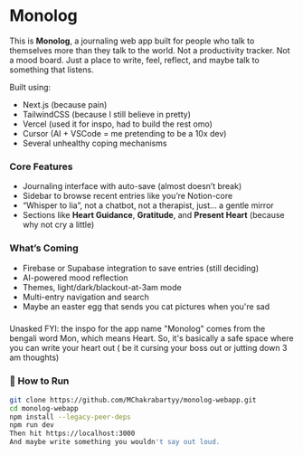 # Monolog

This is **Monolog**, a journaling web app built for people who talk to themselves more than they talk to the world. Not a productivity tracker. Not a mood board. Just a place to write, feel, reflect, and maybe talk to something that listens.

Built using:
- Next.js (because pain)
- TailwindCSS (because I still believe in pretty)
- Vercel (used it for inspo, had to build the rest omo)
- Cursor (AI + VSCode = me pretending to be a 10x dev)
- Several unhealthy coping mechanisms

###  Core Features
- Journaling interface with auto-save (almost doesn’t break)
- Sidebar to browse recent entries like you’re Notion-core
- “Whisper to lia”, not a chatbot, not a therapist, just... a gentle     mirror
- Sections like **Heart Guidance**, **Gratitude**, and **Present Heart** (because why not cry a little)


###  What’s Coming
- Firebase or Supabase integration to save entries (still deciding)
- AI-powered mood reflection
- Themes, light/dark/blackout-at-3am mode
- Multi-entry navigation and search
- Maybe an easter egg that sends you cat pictures when you're sad


### 
Unasked FYI: the inspo for the app name "Monolog" comes from the bengali word Mon, which means Heart. So, it's basically a safe space where you can write your heart out ( be it cursing your boss out or jutting down 3 am thoughts)

### 🧾 How to Run

```bash
git clone https://github.com/MChakrabartyy/monolog-webapp.git
cd monolog-webapp
npm install --legacy-peer-deps
npm run dev
Then hit https://localhost:3000
And maybe write something you wouldn't say out loud.
